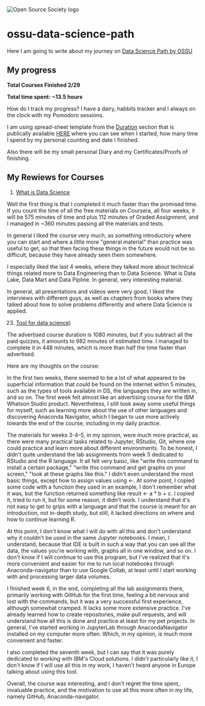 ![Open Source Society logo](http://i.imgur.com/kYYCXtC.png)

# ossu-data-science-path

Here I am going to write about my journey on [Data Science Path by OSSU](https://github.com/ossu/data-science)

## My progress

<b>Total Courses Finished 2/29

Total time spent: ~13.5 hours</b>

How do I track my progress? I have a dairy, habbits tracker and I always on the clock with my Pomodoro sessions.

I am using spread-sheet template from the [Duration](https://github.com/ossu/data-science#duration) section that is publically available [HERE](https://docs.google.com/spreadsheets/d/16nekQFG8Ld166QSFZxFLCH0RsiL40cGvtW6QwWWOB6Q/edit?usp=sharing) where you can see when I started, how many time I spend by my personal counting and date I finished. 

Also there will be my small personal Diary and my Certificates/Proofs of finishing.

## My Rewiews for Courses

1. [What is Data Science](https://www.coursera.org/learn/what-is-datascience)

Well the first thing is that I completed it much faster than the promised time. If you count the time of all the free materials on Coursera, all four weeks, it will be 575 minutes of time and plus 112 minutes of Graded Assignment, and I managed in ~360 minutes passing all the materials and tests.

In general I liked the course very much, as something introductory where you can start and where a little more "general material" than practice was useful to get, so that then facing these things in the future would not be so difficult, because they have already seen them somewhere.

I especially liked the last 4 weeks, where they talked more about technical things related more to Data Engineering than to Data Science. What is Data Lake, Data Mart and Data Pipline. In general, very interesting material.

In general, all presentations and videos were very good, I liked the interviews with different guys, as well as chapters from books where they talked about how to solve problems differently and where Data Science is applied.


23. [Tool for data science](https://www.coursera.org/learn/open-source-tools-for-data-science))

The advertised course duration is 1080 minutes, but if you subtract all the paid quizzes, it amounts to 982 minutes of estimated time. I managed to complete it in 448 minutes, which is more than half the time faster than advertised.

Here are my thoughts on the course:

In the first two weeks, there seemed to be a lot of what appeared to be superficial information that could be found on the internet within 5 minutes, such as the types of tools available in DS, the languages they are written in, and so on. The first week felt almost like an advertising course for the IBM Whatson Studio product. Nevertheless, I still took away some useful things for myself, such as learning more about the use of other languages and discovering Anaconda Navigator, which I began to use more actively towards the end of the course, including in my daily practice.

The materials for weeks 3-4-5, in my opinion, were much more practical, as there were many practical tasks related to Jupyter, RStudio, Git, where one could practice and learn more about different environments. To be honest, I didn't quite understand the lab assignments from week 5 dedicated to RStudio and the R language. It all felt very basic, like "write this command to install a certain package," "write this command and get graphs on your screen," "look at these graphs like this." I didn't even understand the most basic things, except how to assign values using <-. At some point, I copied some code with a function they used in an example, I don't remember what it was, but the function returned something like result <- a * b + c. I copied it, tried to run it, but for some reason, it didn't work. I understand that it's not easy to get to grips with a language and that the course is meant for an introduction, not in-depth study, but still, it lacked directions on where and how to continue learning R.

At this point, I don't know what I will do with all this and don't understand why it couldn't be used in the same Jupyter notebooks. I mean, I understand, because that IDE is built in such a way that you can see all the data, the values you're working with, graphs all in one window, and so on. I don't know if I will continue to use this program, but I've realized that it's more convenient and easier for me to run local notebooks through Anaconda-navigator than to use Google Collab, at least until I start working with and processing larger data volumes.

I finished week 6, in the end, completing all the lab assignments there, primarily working with GitHub for the first time, feeling a bit nervous and lost with the commands, but it was a very successful first experience, although somewhat cramped. It lacks some more extensive practice. I've already learned how to create repositories, make pull requests, and will understand how all this is done and practice at least for my pet projects. In general, I've started working in JupyterLab through AnacondaNavigator installed on my computer more often. Which, in my opinion, is much more convenient and faster.

I also completed the seventh week, but I can say that it was purely dedicated to working with IBM's Cloud solutions. I didn't particularly like it, I don't know if I will use all this in my work, I haven't heard anyone in Europe talking about using this tool.

Overall, the course was interesting, and I don't regret the time spent, invaluable practice, and the motivation to use all this more often in my life, namely GitHub, Anaconda-navigator.
